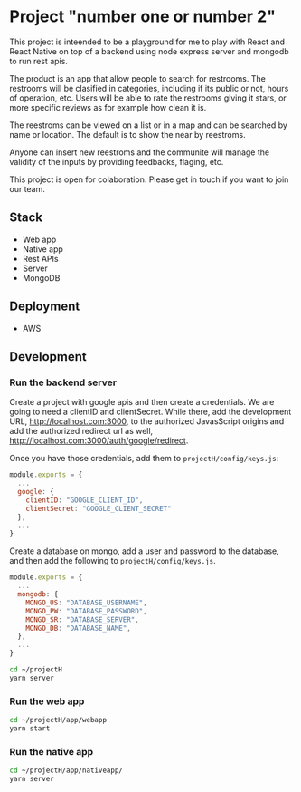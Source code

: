 # Project "number one or number 2"

This project is inteended to be a playground for me to play with React and React Native on top of a backend using node express server and mongodb to run rest apis.

The product is an app that allow people to search for restrooms. The restrooms will be clasified in categories, including if its public or not, hours of operation, etc. Users will be able to rate the restrooms giving it stars, or more specific reviews as for example how clean it is.

The reestroms can be viewed on a list or in a map and can be searched by name or location. The default is to show the near by reestroms.

Anyone can insert new reestroms and the communite will manage the validity of the inputs by providing feedbacks, flaging, etc.

This project is open for colaboration. Please get in touch if you want to join our team.

## Stack

- Web app
- Native app
- Rest APIs
- Server
- MongoDB

## Deployment

- AWS

## Development

### Run the backend server

Create a project with google apis and then create a credentials. We are going to need a clientID and clientSecret. While there, add the development URL, http://localhost.com:3000, to the authorized JavasScript origins and add the authorized redirect url as well, http://localhost.com:3000/auth/google/redirect.

Once you have those credentials, add them to `projectH/config/keys.js`:

```javascript
module.exports = {
  ...
  google: {
    clientID: "GOOGLE_CLIENT_ID",
    clientSecret: "GOOGLE_CLIENT_SECRET"
  },
  ...
}
```

Create a database on mongo, add a user and password to the database, and then add the following to `projectH/config/keys.js`.

```javascript
module.exports = {
  ...
  mongodb: {
    MONGO_US: "DATABASE_USERNAME",
    MONGO_PW: "DATABASE_PASSWORD",
    MONGO_SR: "DATABASE_SERVER",
    MONGO_DB: "DATABASE_NAME",
  },
  ...
}
```

```bash
cd ~/projectH
yarn server
```

### Run the web app

```bash
cd ~/projectH/app/webapp
yarn start
```

### Run the native app

```bash
cd ~/projectH/app/nativeapp/
yarn server
```

